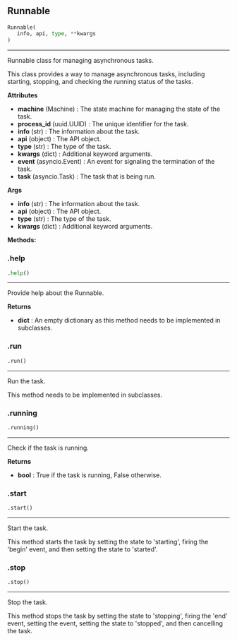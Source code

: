 #


## Runnable
```python 
Runnable(
   info, api, type, **kwargs
)
```


---
Runnable class for managing asynchronous tasks.

This class provides a way to manage asynchronous tasks, including starting, stopping, and checking the running status of the tasks.


**Attributes**

* **machine** (Machine) : The state machine for managing the state of the task.
* **process_id** (uuid.UUID) : The unique identifier for the task.
* **info** (str) : The information about the task.
* **api** (object) : The API object.
* **type** (str) : The type of the task.
* **kwargs** (dict) : Additional keyword arguments.
* **event** (asyncio.Event) : An event for signaling the termination of the task.
* **task** (asyncio.Task) : The task that is being run.


**Args**

* **info** (str) : The information about the task.
* **api** (object) : The API object.
* **type** (str) : The type of the task.
* **kwargs** (dict) : Additional keyword arguments.



**Methods:**


### .help
```python
.help()
```

---
Provide help about the Runnable.


**Returns**

* **dict**  : An empty dictionary as this method needs to be implemented in subclasses.


### .run
```python
.run()
```

---
Run the task.

This method needs to be implemented in subclasses.

### .running
```python
.running()
```

---
Check if the task is running.


**Returns**

* **bool**  : True if the task is running, False otherwise.


### .start
```python
.start()
```

---
Start the task.

This method starts the task by setting the state to 'starting', firing the 'begin' event, and then setting the state to 'started'.

### .stop
```python
.stop()
```

---
Stop the task.

This method stops the task by setting the state to 'stopping', firing the 'end' event, setting the event, setting the state to 'stopped', and then cancelling the task.
